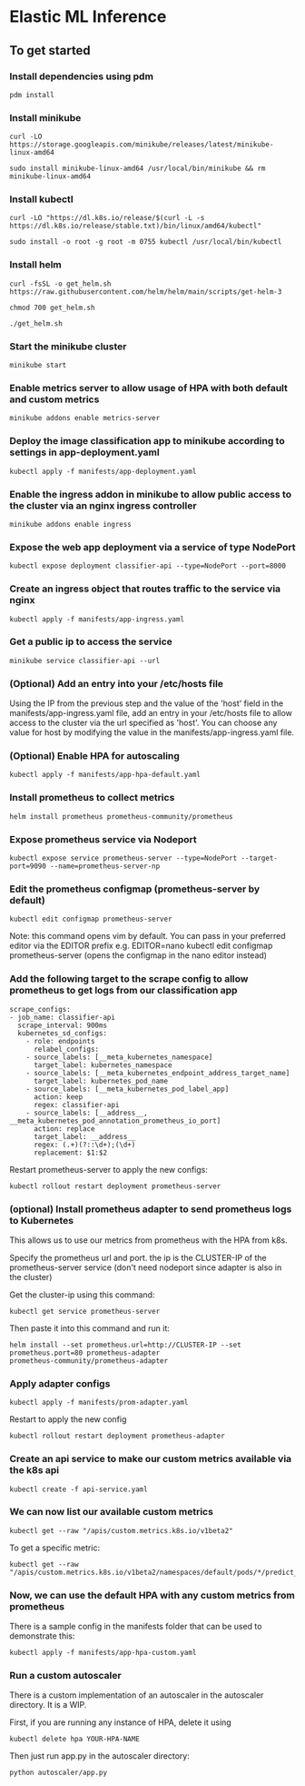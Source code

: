 # Elastic ML Inference

## To get started

### Install dependencies using pdm

```
pdm install
```

### Install minikube

```
curl -LO https://storage.googleapis.com/minikube/releases/latest/minikube-linux-amd64
```

```
sudo install minikube-linux-amd64 /usr/local/bin/minikube && rm minikube-linux-amd64
```

### Install kubectl

```
curl -LO "https://dl.k8s.io/release/$(curl -L -s https://dl.k8s.io/release/stable.txt)/bin/linux/amd64/kubectl"
```

```
sudo install -o root -g root -m 0755 kubectl /usr/local/bin/kubectl
```

### Install helm

```
curl -fsSL -o get_helm.sh https://raw.githubusercontent.com/helm/helm/main/scripts/get-helm-3
```

```
chmod 700 get_helm.sh
```

```
./get_helm.sh
```

### Start the minikube cluster

```
minikube start
```

### Enable metrics server to allow usage of HPA with both default and custom metrics

```
minikube addons enable metrics-server
```

### Deploy the image classification app to minikube according to settings in app-deployment.yaml

```
kubectl apply -f manifests/app-deployment.yaml
```

### Enable the ingress addon in minikube to allow public access to the cluster via an nginx ingress controller

```
minikube addons enable ingress
```

### Expose the web app deployment via a service of type NodePort

```
kubectl expose deployment classifier-api --type=NodePort --port=8000
```

### Create an ingress object that routes traffic to the service via nginx

```
kubectl apply -f manifests/app-ingress.yaml
```

### Get a public ip to access the service

```
minikube service classifier-api --url
```

### (Optional) Add an entry into your /etc/hosts file

Using the IP from the previous step and the value of the 'host' field in
the manifests/app-ingress.yaml file, add an entry in your /etc/hosts file to allow
access to the cluster via the url specified as 'host'. You can choose any value for host
by modifying the value in the manifests/app-ingress.yaml file.

### (Optional) Enable HPA for autoscaling

```
kubectl apply -f manifests/app-hpa-default.yaml
```

### Install prometheus to collect metrics

```
helm install prometheus prometheus-community/prometheus
```

### Expose prometheus service via Nodeport

```
kubectl expose service prometheus-server --type=NodePort --target-port=9090 --name=prometheus-server-np
```

### Edit the prometheus configmap (prometheus-server by default)

```
kubectl edit configmap prometheus-server
```

Note: this command opens vim by default. You can pass in your preferred editor via the
EDITOR prefix e.g.
EDITOR=nano kubectl edit configmap prometheus-server (opens the configmap in the nano editor instead)

### Add the following target to the scrape config to allow prometheus to get logs from our classification app

```
scrape_configs:
- job_name: classifier-api
  scrape_interval: 900ms
  kubernetes_sd_configs:
    - role: endpoints
      relabel_configs:
    - source_labels: [__meta_kubernetes_namespace]
      target_label: kubernetes_namespace
    - source_labels: [__meta_kubernetes_endpoint_address_target_name]
      target_label: kubernetes_pod_name
    - source_labels: [__meta_kubernetes_pod_label_app]
      action: keep
      regex: classifier-api
    - source_labels: [__address__, __meta_kubernetes_pod_annotation_prometheus_io_port]
      action: replace
      target_label: __address__
      regex: (.+)(?::\d+);(\d+)
      replacement: $1:$2
```

Restart prometheus-server to apply the new configs:

```
kubectl rollout restart deployment prometheus-server
```

### (optional) Install prometheus adapter to send prometheus logs to Kubernetes

This allows us to use our metrics from prometheus with the HPA from k8s.

Specify the prometheus url and port. the ip is the CLUSTER-IP of the prometheus-server service (don't need nodeport
since adapter is also in the cluster)

Get the cluster-ip using this command:

```
kubectl get service prometheus-server
```

Then paste it into this command and run it:

```
helm install --set prometheus.url=http://CLUSTER-IP --set prometheus.port=80 prometheus-adapter
prometheus-community/prometheus-adapter
```

### Apply adapter configs

```
kubectl apply -f manifests/prom-adapter.yaml
```

Restart to apply the new config

```
kubectl rollout restart deployment prometheus-adapter
```

### Create an api service to make our custom metrics available via the k8s api

```
kubectl create -f api-service.yaml
```

### We can now list our available custom metrics

```
kubectl get --raw "/apis/custom.metrics.k8s.io/v1beta2"
```

To get a specific metric:

```
kubectl get --raw "/apis/custom.metrics.k8s.io/v1beta2/namespaces/default/pods/*/predict_latency_average"
```

### Now, we can use the default HPA with any custom metrics from prometheus 

There is a sample config in the manifests folder that can be used to demonstrate this:

```
kubectl apply -f manifests/app-hpa-custom.yaml
```

### Run a custom autoscaler

There is a custom implementation of an autoscaler in the autoscaler directory. It is a WIP.

First, if you are running any instance of HPA, delete it using

```
kubectl delete hpa YOUR-HPA-NAME
```

Then just run app.py in the autoscaler directory:

```
python autoscaler/app.py
```
